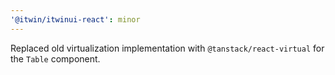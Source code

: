 ```yaml
---
'@itwin/itwinui-react': minor
---
```


Replaced old virtualization implementation with `@tanstack/react-virtual` for the `Table` component.
